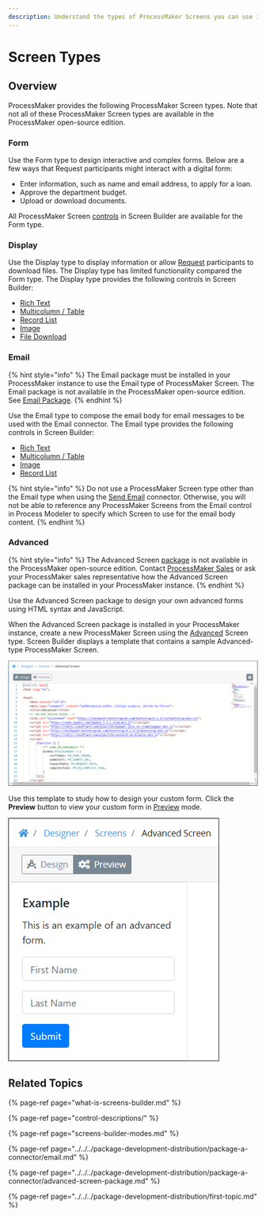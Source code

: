 ```yaml
---
description: Understand the types of ProcessMaker Screens you can use in Screen Builder.
---
```


# Screen Types

## Overview

ProcessMaker provides the following ProcessMaker Screen types. Note that not all of these ProcessMaker Screen types are available in the ProcessMaker open-source edition.

### Form

Use the Form type to design interactive and complex forms. Below are a few ways that Request participants might interact with a digital form:

* Enter information, such as name and email address, to apply for a loan.
* Approve the department budget.
* Upload or download documents.

All ProcessMaker Screen [controls](control-descriptions/) in Screen Builder are available for the Form type.

### Display

Use the Display type to display information or allow [Request](../../../using-processmaker/requests/what-is-a-request.md) participants to download files. The Display type has limited functionality compared the Form type. The Display type provides the following controls in Screen Builder:

* [Rich Text](control-descriptions/rich-text-control-settings.md)
* [Multicolumn / Table](control-descriptions/multi-column-button-control-settings.md)
* [Record List](control-descriptions/record-list-control-settings.md)
* [Image](control-descriptions/image-control-settings.md)
* [File Download](control-descriptions/file-download-control-settings.md)

### Email

{% hint style="info" %}
The Email package must be installed in your ProcessMaker instance to use the Email type of ProcessMaker Screen. The Email package is not available in the ProcessMaker open-source edition. See [Email Package](../../../package-development-distribution/package-a-connector/email.md).
{% endhint %}

Use the Email type to compose the email body for email messages to be used with the Email connector. The Email type provides the following controls in Screen Builder:

* [Rich Text](control-descriptions/rich-text-control-settings.md)
* [Multicolumn / Table](control-descriptions/multi-column-button-control-settings.md)
* [Image](control-descriptions/image-control-settings.md)
* [Record List](control-descriptions/record-list-control-settings.md)

{% hint style="info" %}
Do not use a ProcessMaker Screen type other than the Email type when using the [Send Email](../../process-design/model-processes-using-connectors/available-connectors-from-processmaker/email-connector.md) connector. Otherwise, you will not be able to reference any ProcessMaker Screens from the Email control in Process Modeler to specify which Screen to use for the email body content.
{% endhint %}

### Advanced

{% hint style="info" %}
The Advanced Screen [package](../../../package-development-distribution/first-topic.md) is not available in the ProcessMaker open-source edition. Contact [ProcessMaker Sales](mailto:sales@processmaker.com) or ask your ProcessMaker sales representative how the Advanced Screen package can be installed in your ProcessMaker instance.
{% endhint %}

Use the Advanced Screen package to design your own advanced forms using HTML syntax and JavaScript.

When the Advanced Screen package is installed in your ProcessMaker instance, create a new ProcessMaker Screen using the [Advanced](types-for-screens.md#advanced) Screen type. Screen Builder displays a template that contains a sample Advanced-type ProcessMaker Screen.

![Advanced-type ProcessMaker Screen](../../../.gitbook/assets/advanced-screen-builder-processes.png)

Use this template to study how to design your custom form. Click the **Preview** button to view your custom form in [Preview](screens-builder-modes.md#preview-mode) mode.

![Preview of the Advanced Screen-type template](../../../.gitbook/assets/advanced-screen-preview-processes.png)

## Related Topics

{% page-ref page="what-is-screens-builder.md" %}

{% page-ref page="control-descriptions/" %}

{% page-ref page="screens-builder-modes.md" %}

{% page-ref page="../../../package-development-distribution/package-a-connector/email.md" %}

{% page-ref page="../../../package-development-distribution/package-a-connector/advanced-screen-package.md" %}

{% page-ref page="../../../package-development-distribution/first-topic.md" %}

